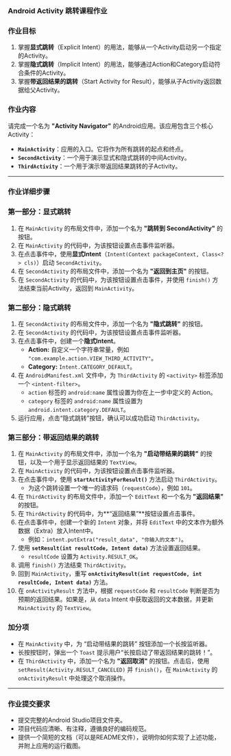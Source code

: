 ### **Android Activity 跳转课程作业**

### **作业目标**

1. 掌握**显式跳转**（Explicit Intent）的用法，能够从一个Activity启动另一个指定的Activity。
2. 掌握**隐式跳转**（Implicit Intent）的用法，能够通过Action和Category启动符合条件的Activity。
3. 掌握**带返回结果的跳转**（Start Activity for Result），能够从子Activity返回数据给父Activity。

### **作业内容**

请完成一个名为 **"Activity Navigator"** 的Android应用。该应用包含三个核心Activity：

- **`MainActivity`**：应用的入口。它将作为所有跳转的起点和终点。
- **`SecondActivity`**：一个用于演示显式和隐式跳转的中间Activity。
- **`ThirdActivity`**：一个用于演示带返回结果跳转的子Activity。

---

### **作业详细步骤**

### **第一部分：显式跳转**

1. 在 `MainActivity` 的布局文件中，添加一个名为 **"跳转到 SecondActivity"** 的按钮。
2. 在 `MainActivity` 的代码中，为该按钮设置点击事件监听器。
3. 在点击事件中，使用**显式Intent**（`Intent(Context packageContext, Class<?> cls)`）启动 `SecondActivity`。
4. 在 `SecondActivity` 的布局文件中，添加一个名为 **"返回到主页"** 的按钮。
5. 在 `SecondActivity` 的代码中，为该按钮设置点击事件，并使用 `finish()` 方法结束当前Activity，返回到 `MainActivity`。

### **第二部分：隐式跳转**

1. 在 `SecondActivity` 的布局文件中，添加一个名为 **"隐式跳转"** 的按钮。
2. 在 `SecondActivity` 的代码中，为该按钮设置点击事件监听器。
3. 在点击事件中，创建一个**隐式Intent**。
    - **Action:** 自定义一个字符串常量，例如 `"com.example.action.VIEW_THIRD_ACTIVITY"`。
    - **Category:** `Intent.CATEGORY_DEFAULT`。
4. 在 `AndroidManifest.xml` 文件中，为 `ThirdActivity` 的 `<activity>` 标签添加一个 `<intent-filter>`。
    - `action` 标签的 `android:name` 属性设置为你在上一步中定义的 Action。
    - `category` 标签的 `android:name` 属性设置为 `android.intent.category.DEFAULT`。
5. 运行应用，点击“隐式跳转”按钮，确认可以成功启动 `ThirdActivity`。

### **第三部分：带返回结果的跳转**

1. 在 `MainActivity` 的布局文件中，添加一个名为 **"启动带结果的跳转"** 的按钮，以及一个用于显示返回结果的 `TextView`。
2. 在 `MainActivity` 的代码中，为该按钮设置点击事件监听器。
3. 在点击事件中，使用 **`startActivityForResult()`** 方法启动 `ThirdActivity`。
    - 为这个跳转设置一个唯一的请求码（`requestCode`），例如 `101`。
4. 在 `ThirdActivity` 的布局文件中，添加一个 `EditText` 和一个名为 **"返回结果"** 的按钮。
5. 在 `ThirdActivity` 的代码中，为**“返回结果”**按钮设置点击事件。
6. 在点击事件中，创建一个新的 `Intent` 对象，并将 `EditText` 中的文本作为额外数据（Extra）放入Intent中。
    - 例如：`intent.putExtra("result_data", "你输入的文本")`。
7. 使用 **`setResult(int resultCode, Intent data)`** 方法设置返回结果。
    - `resultCode` 设置为 `Activity.RESULT_OK`。
8. 调用 `finish()` 方法结束 `ThirdActivity`。
9. 回到 `MainActivity`，重写 **`onActivityResult(int requestCode, int resultCode, Intent data)`** 方法。
10. 在 `onActivityResult` 方法中，根据 `requestCode` 和 `resultCode` 判断是否为预期的返回结果。如果是，从 `data` Intent 中获取返回的文本数据，并更新 `MainActivity` 的 `TextView`。

### **加分项**

- 在 `MainActivity` 中，为 “启动带结果的跳转” 按钮添加一个长按监听器。
- 长按按钮时，弹出一个 `Toast` 提示用户“长按启动了带返回结果的跳转！”。
- 在 `ThirdActivity` 中，添加一个名为 **"返回取消"** 的按钮。点击后，使用 `setResult(Activity.RESULT_CANCELED)` 并 `finish()`，在 `MainActivity` 的 `onActivityResult` 中处理这个取消操作。

---

### **作业提交要求**

- 提交完整的Android Studio项目文件夹。
- 项目代码应清晰、有注释，遵循良好的编码规范。
- 提供一个简短的文档（可以是README文件），说明你如何实现了上述功能，并附上应用的运行截图。